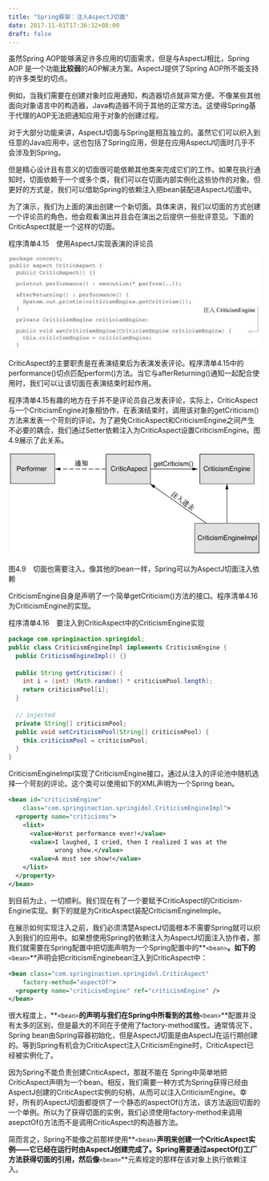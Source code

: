 ```yaml
---
title: "Spring框架：注入AspectJ切面"
date: 2017-11-01T17:36:32+08:00
draft: false
---
```


虽然Spring AOP能够满足许多应用的切面需求，但是与AspectJ相比，Spring AOP 是一个功能**比较弱**的AOP解决方案。AspectJ提供了Spring AOP所不能支持的许多类型的切点。

例如，当我们需要在创建对象时应用通知，构造器切点就非常方便。不像某些其他面向对象语言中的构造器，Java构造器不同于其他的正常方法。这使得Spring基于代理的AOP无法把通知应用于对象的创建过程。

对于大部分功能来讲，AspectJ切面与Spring是相互独立的。虽然它们可以织入到任意的Java应用中，这也包括了Spring应用，但是在应用AspectJ切面时几乎不会涉及到Spring。

但是精心设计且有意义的切面很可能依赖其他类来完成它们的工作。如果在执行通知时，切面依赖于一个或多个类，我们可以在切面内部实例化这些协作的对象。但更好的方式是，我们可以借助Spring的依赖注入把bean装配进AspectJ切面中。

为了演示，我们为上面的演出创建一个新切面。具体来讲，我们以切面的方式创建一个评论员的角色，他会观看演出并且会在演出之后提供一些批评意见。下面的CriticAspect就是一个这样的切面。

程序清单4.15　使用AspectJ实现表演的评论员

![2aa7cca176af389c1e64e2d4.png](/assets/img/2aa7cca176af389c1e64e2d4.png)

CriticAspect的主要职责是在表演结束后为表演发表评论。程序清单4.15中的performance()切点匹配perform()方法。当它与afterReturning()通知一起配合使用时，我们可以让该切面在表演结束时起作用。

程序清单4.15有趣的地方在于并不是评论员自己发表评论，实际上，CriticAspect与一个CriticismEngine对象相协作，在表演结束时，调用该对象的getCriticism()方法来发表一个苛刻的评论。为了避免CriticAspect和CriticismEngine之间产生不必要的耦合，我们通过Setter依赖注入为CriticAspect设置CriticismEngine。图4.9展示了此关系。

![6a4ce40403bc2825b021edb9.png](/assets/img/6a4ce40403bc2825b021edb9.png)

图4.9　切面也需要注入。像其他的bean一样，Spring可以为AspectJ切面注入依赖

CriticismEngine自身是声明了一个简单getCriticism()方法的接口。程序清单4.16为CriticismEngine的实现。

程序清单4.16　要注入到CriticAspect中的CriticismEngine实现

```java
package com.springinaction.springidol;
public class CriticismEngineImpl implements CriticismEngine {
  public CriticismEngineImpl() {}

  public String getCriticism() {
    int i = (int) (Math.random() * criticismPool.length);
    return criticismPool[i];
  }

  // injected
  private String[] criticismPool;
  public void setCriticismPool(String[] criticismPool) {
    this.criticismPool = criticismPool;
  }
}
```

CriticismEngineImpl实现了CriticismEngine接口，通过从注入的评论池中随机选择一个苛刻的评论。这个类可以使用如下的XML声明为一个Spring bean。

```xml
<bean id="criticismEngine"
    class="com.springinaction.springidol.CriticismEngineImpl">
  <property name="criticisms">
    <list>
      <value>Worst performance ever!</value>
      <value>I laughed, I cried, then I realized I was at the
             wrong show.</value>
      <value>A must see show!</value>
    </list>
  </property>
</bean>
```

到目前为止，一切顺利。我们现在有了一个要赋予CriticAspect的Criticism-Engine实现。剩下的就是为CriticAspect装配CriticismEngineImple。

在展示如何实现注入之前，我们必须清楚AspectJ切面根本不需要Spring就可以织入到我们的应用中。如果想使用Spring的依赖注入为AspectJ切面注入协作者，那我们就需要在Spring配置中把切面声明为一个Spring配置中的**`<bean>`**。如下的**`<bean>`**声明会把criticismEnginebean注入到CriticAspect中：

```xml
<bean class="com.springinaction.springidol.CriticAspect"
    factory-method="aspectOf">
  <property name="criticismEngine" ref="criticismEngine" />
</bean>
```

很大程度上，**`<bean>`**的声明与我们在Spring中所看到的其他**`<bean>`**配置并没有太多的区别，但是最大的不同在于使用了factory-method属性。通常情况下，Spring bean由Spring容器初始化，但是AspectJ切面是由AspectJ在运行期创建的。等到Spring有机会为CriticAspect注入CriticismEngine时，CriticAspect已经被实例化了。

因为Spring不能负责创建CriticAspect，那就不能在 Spring中简单地把CriticAspect声明为一个bean。相反，我们需要一种方式为Spring获得已经由AspectJ创建的CriticAspect实例的句柄，从而可以注入CriticismEngine。幸好，所有的AspectJ切面都提供了一个静态的aspectOf()方法，该方法返回切面的一个单例。所以为了获得切面的实例，我们必须使用factory-method来调用asepctOf()方法而不是调用CriticAspect的构造器方法。

简而言之，Spring不能像之前那样使用**`<bean>`**声明来创建一个CriticAspect实例——它已经在运行时由AspectJ创建完成了。Spring需要通过aspectOf()工厂方法获得切面的引用，然后像**`<bean>`**元素规定的那样在该对象上执行依赖注入。